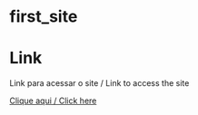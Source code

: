 # first_site

<h1>Link</h1>
<p>Link para acessar o site / Link to access the site</p>
<p><a href = "https://brenosantos18.github.io/first_site/site/index">Clique aqui / Click here</a></p>


